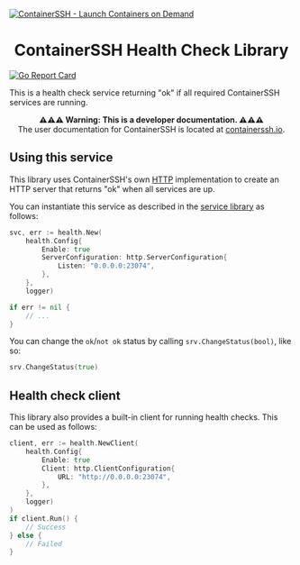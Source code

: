 [![ContainerSSH - Launch Containers on Demand](https://containerssh.github.io/images/logo-for-embedding.svg)](https://containerssh.io/)

<!--suppress HtmlDeprecatedAttribute -->
<h1 align="center">ContainerSSH Health Check Library</h1>

[![Go Report Card](https://goreportcard.com/badge/github.com/containerssh/health?style=for-the-badge)](https://goreportcard.com/report/github.com/containerssh/health)

This is a health check service returning "ok" if all required ContainerSSH services are running.

<p align="center"><strong>⚠⚠⚠ Warning: This is a developer documentation. ⚠⚠⚠</strong><br />The user documentation for ContainerSSH is located at <a href="https://containerssh.io">containerssh.io</a>.</p>

## Using this service 

This library uses ContainerSSH's own [HTTP](https://github.com/containerssh/http) implementation to create an HTTP server that returns "ok" when all services are up.

You can instantiate this service as described in the [service library](https://github.com/containerssh/service) as follows:

```go
svc, err := health.New(
    health.Config{
        Enable: true
        ServerConfiguration: http.ServerConfiguration{
            Listen: "0.0.0.0:23074",
        },
    },
    logger)

if err != nil {
    // ...
}
```

You can change the `ok`/`not ok` status by calling `srv.ChangeStatus(bool)`, like so:

```go
srv.ChangeStatus(true)
```

## Health check client

This library also provides a built-in client for running health checks. This can be used as follows:

```go
client, err := health.NewClient(
    health.Config{
        Enable: true
        Client: http.ClientConfiguration{
            URL: "http://0.0.0.0:23074",
        },
    },
    logger)
)
if client.Run() {
    // Success
} else {
    // Failed
}
```
